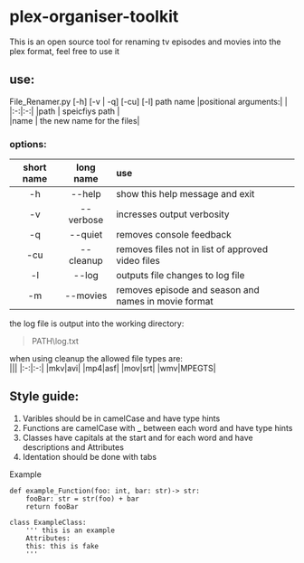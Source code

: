 # plex-organiser-toolkit
This is an open source tool for renaming tv episodes and movies into the plex format,
feel free to use it
## use:
File_Renamer.py [-h] [-v | -q] [-cu] [-l] path name
|positional arguments:| |   
|:-:|:-:|
|path | speicfiys path |  
|name | the new name for the files|

### options:
|short name|long name|use|
|:-:|:-:|:-|
|-h|  --help|        show this help message and exit|
|-v|  --verbose|     incresses output verbosity|
|-q|  --quiet|       removes console feedback|
|-cu| --cleanup|     removes files not in list of approved video files|
|-l|  --log|         outputs file changes to log file|
|-m|  --movies|      removes episode and season and names in movie format|

the log file is output into the working directory:   
>PATH\log.txt

when using cleanup the allowed file types are:   
|||
|:-:|:-:|
|mkv|avi|
|mp4|asf|
|mov|srt|
|wmv|MPEGTS|


## Style guide: 
1. Varibles should be in camelCase and have type hints
2. Functions are camelCase with _ between each word and have type hints
3. Classes have capitals at the start and for each word and have descriptions and Attributes
4. Identation should be done with tabs     

Example
```
def example_Function(foo: int, bar: str)-> str:
    fooBar: str = str(foo) + bar
    return fooBar

class ExampleClass:
    ''' this is an example
    Attributes:
    this: this is fake
    '''
```
